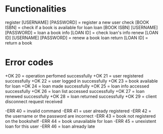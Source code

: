 # Functionalities

register [USERNAME] [PASSWORD] = register a new user
check [BOOK ISBN] = check if a book is available for loan
loan [BOOK ISBN] [USERNAME] [PASSWORD] = loan a book
info [LOAN ID] = check loan's info
renew [LOAN ID] [USERNAME] [PASSWORD] = renew a book loan
return [LOAN ID] = return a book

# Error codes

+OK 20 = operation perfomed successfully
+OK 21 = user registered successfully
+OK 22 = user logged in successfully
+OK 23 = book available for loan
+OK 24 = loan made successfully
+OK 25 = loan info accessed successfully
+OK 26 = loan list accessed successfully
+OK 27 = loan renewed successfully
+OK 28 = loan returned successfully
+OK 29 = client disconnect request received

-ERR 40 = invalid command
-ERR 41 = user already registered
-ERR 42 = the username or the password are incorrect
-ERR 43 = book not registered on the bookshelf
-ERR 44 = book unavailable for loan
-ERR 45 = unexistent loan for this user
-ERR 46 = loan already late

